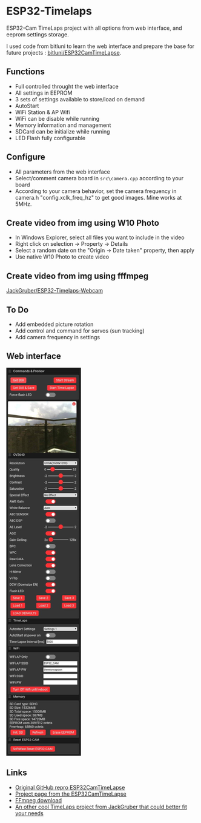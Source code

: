# ESP32-Timelaps
ESP32-Cam TimeLaps project with all options from web interface, and eeprom settings storage.

I used code from bitluni to learn the web interface and prepare the base for future projects : [bitluni/ESP32CamTimeLapse](https://github.com/bitluni/ESP32CamTimeLapse).

## Functions
* Full controlled throught the web interface
* All settings in EEPROM
* 3 sets of settings available to store/load on demand
* AutoStart
* WiFi Station & AP Wifi 
* WiFi can be disable while running
* Memory information and management
* SDCard can be initialize while running
* LED Flash fully configurable

## Configure
* All parameters from the web interface
* Select/comment camera board in `src\camera.cpp` according to your board
* According to your camera behavior, set the camera frequency in camera.h "config.xclk_freq_hz" to get good images. Mine works at 5MHz.

## Create video from img using W10 Photo
* In Windows Explorer, select all files you want to include in the video
* Right click on selection -> Property -> Details
* Select a random date on the "Origin -> Date taken" property, then apply
* Use native W10 Photo to create video

## Create video from img using fffmpeg
[JackGruber/ESP32-Timelaps-Webcam](https://github.com/JackGruber/ESP32-Timelaps-Webcam)

## To Do
* Add embedded picture rotation
* Add control and command for servos (sun tracking)
* Add camera frequency in settings

## Web interface
<img src="img/webmenu.jpg">

## Links
* [Original GitHub repro ESP32CamTimeLapse](https://github.com/bitluni/ESP32CamTimeLapse)
* [Project page from the ESP32CamTimeLapse](https://bitluni.net/esp32camtimelapse)
* [FFmpeg download](https://www.ffmpeg.org/download.html)
* [An other cool TimeLaps project from JackGruber that could better fit your needs](https://github.com/JackGruber/ESP32-Timelaps-Webcam)
